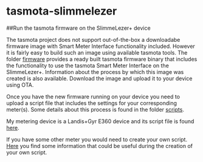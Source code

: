 # tasmota-slimmelezer
##Run the tasmota firmware on the SlimmeLezer+ device

The tasmota project does not support out-of-the-box a downloadabe firmware image with Smart Meter Interface functionality included. However it is fairly easy to build such an image using available tasmota tools. The folder [firmware](firmware/README.md) provides a ready built tasmota firmware binary that includes the functionality to use the tasmota Smart Meter Interface on the SlimmeLezer+. Information about the process by which this image was created is also available. Download the image and upload it to your device using OTA.

Once you have the new firmware running on your device you need to upload a script file that includes the settings for your corresponding meter(s). Some details about this process is found in the folder [scripts](scripts/README.md).

My metering device is a Landis+Gyr E360 device and its script file is found [here](scripts/landisgyre360/script.txt).

If you have some other meter you would need to create your own script. [Here](other/README.md) you find some information that could be useful during the creation of your own script.
